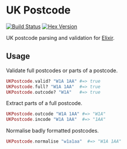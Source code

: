 # UK Postcode

[![Build Status](https://travis-ci.org/KushalP/uk_postcode.svg?branch=master)](https://travis-ci.org/KushalP/uk_postcode) [![Hex Version](http://img.shields.io/hexpm/v/uk_postcode.svg?style=flat)](https://hex.pm/packages/uk_postcode)

UK postcode parsing and validation for
[Elixir](http://elixir-lang.org/).

## Usage

Validate full postcodes or parts of a postcode.

```elixir
UKPostcode.valid? "W1A 1AA" #=> true
UKPostcode.full? "W1A 1AA"  #=> true
UKPostcode.outcode? "W1A"   #=> true
```

Extract parts of a full postcode.

```elixir
UKPostcode.outcode "W1A 1AA" #=> "W1A"
UKPostcode.incode "W1A 1AA"  #=> "1AA"
```

Normalise badly formatted postcodes.

```elixir
UKPostcode.normalise "w1a1aa"  #=> "W1A 1AA"
```
